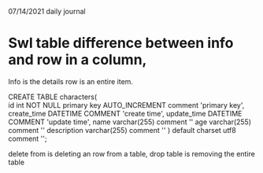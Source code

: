 07/14/2021 daily journal 

# Swl table difference between info and row in a column,

Info is the details row is an entire item. 

CREATE TABLE characters(  
    id int NOT NULL primary key AUTO_INCREMENT comment 'primary key',
    create_time DATETIME COMMENT 'create time',
    update_time DATETIME COMMENT 'update time',
    name varchar(255) comment ''
    age varchar(255) comment ''
    description varchar(255) comment ''
) default charset utf8 comment '';

delete from is deleting an row from a table, drop table is removing the entire table